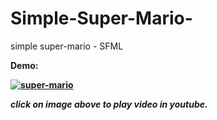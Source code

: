 # Simple-Super-Mario-
simple super-mario - SFML

<b>Demo:<b/>

[![super-mario](http://img.youtube.com/vi/-KHOsrcTPdWQ/0.jpg)](http://www.youtube.com/watch?v=KHOsrcTPdWQ"super-mario")

<i>click on image above to play video in youtube.<i/>
